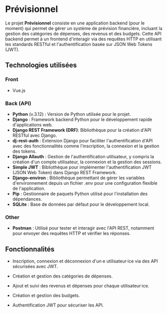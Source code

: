 # Prévisionnel

Le projet **Prévisionnel** consiste en une application backend (pour le moment) qui permet de gérer un système de prévision financière, incluant la gestion des catégories de dépenses, des revenus et des budgets. Cette API backend permet à un frontend d'interagir via des requêtes HTTP en utilisant les standards RESTful et l'authentification basée sur JSON Web Tokens (JWT).

## Technologies utilisées

### Front

- Vue.js

### Back (API)

- **Python** (v.3.12) : Version de Python utilisée pour le projet.
- **Django** : Framework backend Python pour le développement rapide d'applications web.
- **Django REST Framework (DRF)**: Bibliothèque pour la création d'API RESTful avec Django.
- **dj-rest-auth** : Extension Django pour faciliter l'authentification d'API avec des fonctionnalités comme l'inscription, la connexion et la gestion des tokens.
- **Django Allauth** : Gestion de l'authentification utilisateur, y compris la création d'un compte utilisateur, la connexion et la gestion des sessions.
- **Simple JWT** : Bibliothèque pour implémenter l'authentification JWT (JSON Web Token) dans Django REST Framework.
- **Django-environ** : Bibliothèque permettant de gérer les variables d'environnement depuis un fichier .env pour une configuration flexible de l'application.
- **Pip** : Gestionnaire de paquets Python utilisé pour l'installation des dépendances.
- **SQLite** : Base de données par défaut pour le développement local.
  
### Other

- **Postman** : Utilisé pour tester et interagir avec l'API REST, notamment pour envoyer des requêtes HTTP et vérifier les réponses.

## Fonctionnalités

- Inscription, connexion et déconnexion d'un·e utilisateur·ice via des API sécurisées avec JWT.

- Création et gestion des catégories de dépenses.

- Ajout et suivi des revenus et dépenses pour chaque utilisateur·ice.

- Création et gestion des budgets.

- Authentification JWT pour sécuriser les API.
